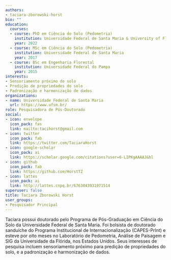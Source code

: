 ```yaml
---
authors:
- taciara-zborowski-horst
bio: ""
education:
  courses:
  - course: PhD em Ciência do Solo (Pedometria)
    institution: Universidade Federal de Santa Maria & University of Florida
    year: 2022
  - course: MSc em Ciência do Solo (Pedometria)
    institution: Universidade Federal de Santa Maria
    year: 2017
  - course: BSc em Engenharia Florestal
    institution: Universidade Federal do Pampa
    year: 2015
interests:
- Sensoriamento próximo do solo
- Predição de propriedades do solo
- Padronização e harmonização de dados
organizations:
- name: Universidade Federal de Santa Maria
  url: https://www.ufsm.br/
role: Pesquisadora de Pós-Doutorado
social:
- icon: envelope
  icon_pack: fas
  link: mailto:tacihorst@gmail.com
- icon: twitter
  icon_pack: fab
  link: https://twitter.com/TaciaraHorst
- icon: google-scholar
  icon_pack: ai
  link: https://scholar.google.com/citations?user=6-LIPKgAAAAJ&hl
- icon: github
  icon_pack: fab
  link: https://github.com/HorstTZ
- icon: lattes
  icon_pack: ai
  link: http://lattes.cnpq.br/6763043931071514
superuser: false
title: Taciara Zborowski Horst
user_groups:
- Pesquisador Principal
---
```


Taciara possui doutorado pelo Programa de Pós-Graduação em Ciência do Solo da Universidade Federal de Santa Maria. Foi bolsista de doutorado sanduíche do Programa Institucional de Internacionalização (CAPES-PrInt) e esteve por oito meses no Laboratório de Pedometria, Análise de Paisagem e SIG da Universidade da Flórida, nos Estados Unidos.
Seus interesses de pesquisa incluem sensoriamento próximo para predição de propriedades do solo, e a padronização e harmonização de dados.
